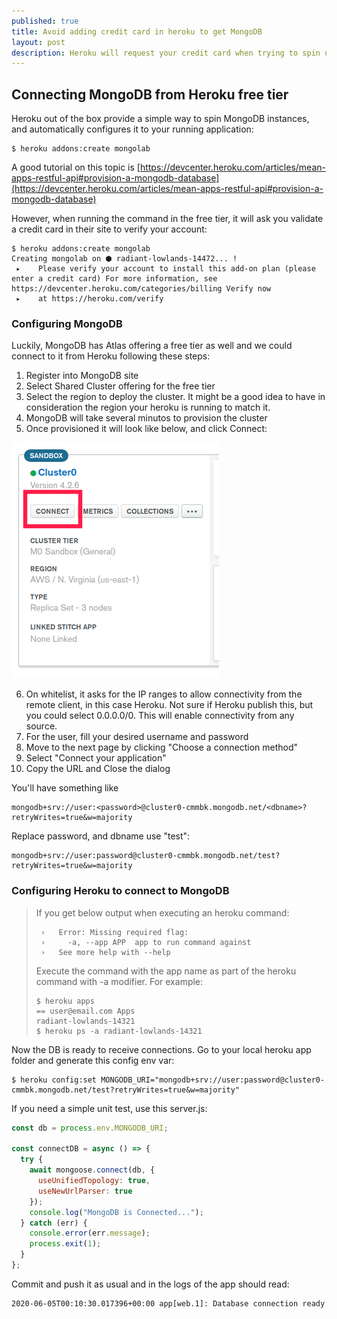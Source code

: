 ```yaml
---
published: true
title: Avoid adding credit card in heroku to get MongoDB
layout: post
description: Heroku will request your credit card when trying to spin up a MongoDB instance, but you can still connect to MongoDB own cloud Atlas, using their free tier
---
```



## Connecting MongoDB from Heroku free tier

Heroku out of the box provide a simple way to spin MongoDB instances, and automatically configures it to your running application:

``` shell
$ heroku addons:create mongolab
```

A good tutorial on this topic is [https://devcenter.heroku.com/articles/mean-apps-restful-api#provision-a-mongodb-database](https://devcenter.heroku.com/articles/mean-apps-restful-api#provision-a-mongodb-database)

However, when running the command in the free tier, it will ask you validate a credit card in their site to verify your account:

``` shell
$ heroku addons:create mongolab
Creating mongolab on ⬢ radiant-lowlands-14472... !
 ▸    Please verify your account to install this add-on plan (please enter a credit card) For more information, see https://devcenter.heroku.com/categories/billing Verify now
 ▸    at https://heroku.com/verify
``` 

### Configuring MongoDB

Luckily, MongoDB has Atlas offering a free tier as well and we could connect to it from Heroku following these steps:

1. Register into MongoDB site
2. Select Shared Cluster offering for the free tier
3. Select the region to deploy the cluster. It might be a good idea to have in consideration the region your heroku is running to match it.
4. MongoDB will take several minutos to provision the cluster
5. Once provisioned it will look like below, and click Connect:

![mongodb.png](/images/mongodb.png)

6. On whitelist, it asks for the IP ranges to allow connectivity from the remote client, in this case Heroku. Not sure if Heroku publish this, but you could select 0.0.0.0/0. This will enable connectivity from any source.
7. For the user, fill your desired username and password
8. Move to the next page by clicking "Choose a connection method" 
9. Select "Connect your application"
10. Copy the URL and Close the dialog

You'll have something like
```
mongodb+srv://user:<password>@cluster0-cmmbk.mongodb.net/<dbname>?retryWrites=true&w=majority
```

Replace password, and dbname use "test":
```
mongodb+srv://user:password@cluster0-cmmbk.mongodb.net/test?retryWrites=true&w=majority
```

### Configuring Heroku to connect to MongoDB

> If you get below output when executing an heroku command:
> ```
>  ›   Error: Missing required flag:
>  ›     -a, --app APP  app to run command against
>  ›   See more help with --help
> ````
> Execute the command with the app name as part of the heroku command with -a modifier. For example:
> ```
> $ heroku apps
> == user@email.com Apps
> radiant-lowlands-14321
> $ heroku ps -a radiant-lowlands-14321  
> ```


Now the DB is ready to receive connections. Go to your local heroku app folder and generate this config env var:

```shell
$ heroku config:set MONGODB_URI="mongodb+srv://user:password@cluster0-cmmbk.mongodb.net/test?retryWrites=true&w=majority"
```

If you need a simple unit test, use this server.js:
```javascript
const db = process.env.MONGODB_URI;

const connectDB = async () => {
  try {
    await mongoose.connect(db, {
      useUnifiedTopology: true,
      useNewUrlParser: true
    });
    console.log("MongoDB is Connected...");
  } catch (err) {
    console.error(err.message);
    process.exit(1);
  }
};
```

Commit and push it as usual and in the logs of the app should read:
```
2020-06-05T00:10:30.017396+00:00 app[web.1]: Database connection ready
```

